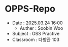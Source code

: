 # OPPS-Repo
- Date : 2025.03.24 16:00
    - Auther : Soobin Woo
- Subject : OSS Practive
- Classroom : 다향관 103